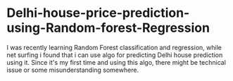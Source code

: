 # Delhi-house-price-prediction-using-Random-forest-Regression
I was recently learning Random Forest classification and regression, while net surfing i found that i can use algo for predicting Delhi house prediction using it. Since it's my first time and using this algo, there might be technical issue or some misunderstanding somewhere.
